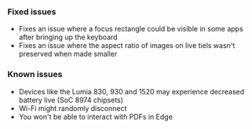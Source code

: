 ### Fixed issues
- Fixes an issue where a focus rectangle could be visible in some apps after bringing up the keyboard
- Fixes an issue where the aspect ratio of images on live tiels wasn't preserved when made smaller

### Known issues
- Devices like the Lumia 830, 930 and 1520 may experience decreased battery live (SoC 8974 chipsets)
- Wi-Fi might randomly disconnect
- You won't be able to interact with PDFs in Edge